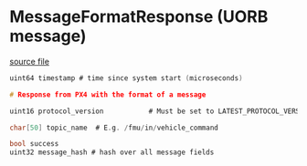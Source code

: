# MessageFormatResponse (UORB message)



[source file](https://github.com/PX4/PX4-Autopilot/blob/main/msg/MessageFormatResponse.msg)

```c
uint64 timestamp # time since system start (microseconds)

# Response from PX4 with the format of a message

uint16 protocol_version           # Must be set to LATEST_PROTOCOL_VERSION. Do not change this field, it must be the first field after the timestamp

char[50] topic_name  # E.g. /fmu/in/vehicle_command

bool success
uint32 message_hash # hash over all message fields

```
